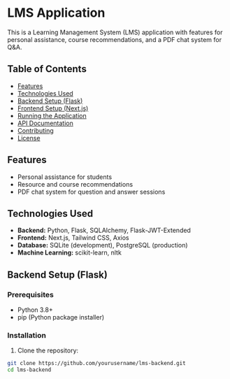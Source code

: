 # LMS Application

This is a Learning Management System (LMS) application with features for personal assistance, course recommendations, and a PDF chat system for Q&A.

## Table of Contents

- [Features](#features)
- [Technologies Used](#technologies-used)
- [Backend Setup (Flask)](#backend-setup-flask)
- [Frontend Setup (Next.js)](#frontend-setup-nextjs)
- [Running the Application](#running-the-application)
- [API Documentation](#api-documentation)
- [Contributing](#contributing)
- [License](#license)

## Features

- Personal assistance for students
- Resource and course recommendations
- PDF chat system for question and answer sessions

## Technologies Used

- **Backend:** Python, Flask, SQLAlchemy, Flask-JWT-Extended
- **Frontend:** Next.js, Tailwind CSS, Axios
- **Database:** SQLite (development), PostgreSQL (production)
- **Machine Learning:** scikit-learn, nltk

## Backend Setup (Flask)

### Prerequisites

- Python 3.8+
- pip (Python package installer)

### Installation

1. Clone the repository:

```sh
git clone https://github.com/yourusername/lms-backend.git
cd lms-backend
